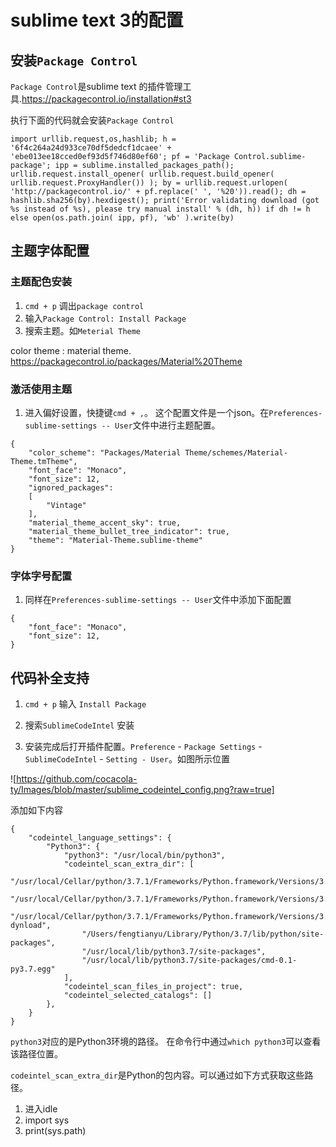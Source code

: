 # sublime text 3的配置

## 安装`Package Control`

`Package Control`是sublime text 的插件管理工具.https://packagecontrol.io/installation#st3

执行下面的代码就会安装`Package Control`

```
import urllib.request,os,hashlib; h = '6f4c264a24d933ce70df5dedcf1dcaee' + 'ebe013ee18cced0ef93d5f746d80ef60'; pf = 'Package Control.sublime-package'; ipp = sublime.installed_packages_path(); urllib.request.install_opener( urllib.request.build_opener( urllib.request.ProxyHandler()) ); by = urllib.request.urlopen( 'http://packagecontrol.io/' + pf.replace(' ', '%20')).read(); dh = hashlib.sha256(by).hexdigest(); print('Error validating download (got %s instead of %s), please try manual install' % (dh, h)) if dh != h else open(os.path.join( ipp, pf), 'wb' ).write(by) 
```

## 主题字体配置

### 主题配色安装

1. `cmd + p` 调出`package control`
2. 输入`Package Control: Install Package`
3. 搜索主题。如`Meterial Theme`

color theme : material theme. https://packagecontrol.io/packages/Material%20Theme

### 激活使用主题

1. 进入偏好设置，快捷键`cmd + ,`。 这个配置文件是一个json。在`Preferences-sublime-settings -- User`文件中进行主题配置。

```
{
	"color_scheme": "Packages/Material Theme/schemes/Material-Theme.tmTheme",
	"font_face": "Monaco",
	"font_size": 12,
	"ignored_packages":
	[
		"Vintage"
	],
	"material_theme_accent_sky": true,
	"material_theme_bullet_tree_indicator": true,
	"theme": "Material-Theme.sublime-theme"
}
```

### 字体字号配置

1. 同样在`Preferences-sublime-settings -- User`文件中添加下面配置

```
{
	"font_face": "Monaco",
	"font_size": 12,
}
```

## 代码补全支持

1. `cmd + p` 输入 `Install Package`

2. 搜索`SublimeCodeIntel` 安装

3. 安装完成后打开插件配置。`Preference` - `Package Settings` - `SublimeCodeIntel` - `Setting - User`。如图所示位置

![https://github.com/cocacola-ty/Images/blob/master/sublime_codeintel_config.png?raw=true]

添加如下内容

```
{
	"codeintel_language_settings": {
		"Python3": {
			"python3": "/usr/local/bin/python3",
			"codeintel_scan_extra_dir": [
				"/usr/local/Cellar/python/3.7.1/Frameworks/Python.framework/Versions/3.7/lib/python37.zip",
				"/usr/local/Cellar/python/3.7.1/Frameworks/Python.framework/Versions/3.7/lib/python3.7", 
				"/usr/local/Cellar/python/3.7.1/Frameworks/Python.framework/Versions/3.7/lib/python3.7/lib-dynload",
				"/Users/fengtianyu/Library/Python/3.7/lib/python/site-packages",
				"/usr/local/lib/python3.7/site-packages",
				"/usr/local/lib/python3.7/site-packages/cmd-0.1-py3.7.egg"
			],
			"codeintel_scan_files_in_project": true,
			"codeintel_selected_catalogs": []
		},
	}
}
```

`python3`对应的是Python3环境的路径。 在命令行中通过`which python3`可以查看该路径位置。

`codeintel_scan_extra_dir`是Python的包内容。可以通过如下方式获取这些路径。

1. 进入idle
2. import sys
3. print(sys.path)



